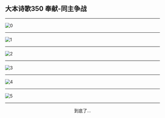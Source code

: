 
## 大本诗歌350 奉献-同主争战
        
<div id="aplayer0"></div>

---

<img alt="0" data-original="https://cdn.jsdelivr.net/gh/k34869/shi/data/d0350/0">

---

<img alt="1" data-original="https://cdn.jsdelivr.net/gh/k34869/shi/data/d0350/1">

---

<img alt="2" data-original="https://cdn.jsdelivr.net/gh/k34869/shi/data/d0350/2">

---

<img alt="3" data-original="https://cdn.jsdelivr.net/gh/k34869/shi/data/d0350/3">

---

<img alt="4" data-original="https://cdn.jsdelivr.net/gh/k34869/shi/data/d0350/4">

---

<img alt="5" data-original="https://cdn.jsdelivr.net/gh/k34869/shi/data/d0350/5">

---

<p style="text-align: center">到底了...</p>

<script src="/js/dist-view.js"></script>

<script>
MAIN.id = 'd0350';
        
const ap0 = new APlayer({
    container: document.getElementById('aplayer0'),
    volume: 1,
    loop: 'none',
    preload: 'none',
    audio: [{
        name: '大本诗歌350.mp3',
        artist: '大本诗歌',
        url: 'https://res.wx.qq.com/voice/getvoice?mediaid=MzI0NTk3MDM5M18yMjQ3NDkxODQ0',
        cover: '/favicon'
    }]
});
</script>
